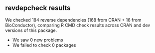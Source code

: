 ## revdepcheck results

We checked 184 reverse dependencies (168 from CRAN + 16 from BioConductor), comparing R CMD check results across CRAN and dev versions of this package.

 * We saw 0 new problems
 * We failed to check 0 packages

